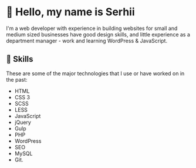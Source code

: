 # 👋 Hello, my name is Serhii
I'm a web developer with experience in building websites for small and medium sized businesses have good design skills, and little experience as a department manager - work and learning WordPress & JavaScript.

## 📝 Skills
These are some of the major technologies that I use or have worked on in the past:

- HTML
- CSS 3 
- SCSS
- LESS
- JavaScript
- jQuery
- Gulp
- PHP
- WordPress
- SEO
- MySQL
- Git.

